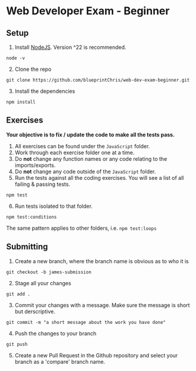 # Web Developer Exam - Beginner

## Setup

1. Install [NodeJS](https://nodejs.org/en/download). Version ^22 is recommended.

```
node -v
```

2. Clone the repo

```
git clone https://github.com/blueprintChris/web-dev-exam-beginner.git
```

3. Install the dependencies

```
npm install
```

## Exercises

**Your objective is to fix / update the code to make all the tests pass.**

1. All exercises can be found under the `JavaScript` folder.
2. Work through each exercise folder one at a time.
3. Do **not** change any function names or any code relating to the imports/exports.
4. Do **not** change any code outside of the `JavaScript` folder.
5. Run the tests against all the coding exercises. You will see a list of all failing & passing tests.

```
npm test
```

6. Run tests isolated to that folder.

```
npm test:conditions
```

The same pattern applies to other folders, i.e. `npm test:loops`

## Submitting

1. Create a new branch, where the branch name is obvious as to who it is

```
git checkout -b james-submission
```

2. Stage all your changes

```
git add .
```

3. Commit your changes with a message. Make sure the message is short but derscriptive.

```
git commit -m "a short message about the work you have done"
```

4. Push the changes to your branch

```
git push
```

5. Create a new Pull Request in the Github repository and select your branch as a 'compare' branch name.
